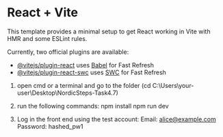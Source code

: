 # React + Vite

This template provides a minimal setup to get React working in Vite with HMR and some ESLint rules.

Currently, two official plugins are available:

- [@vitejs/plugin-react](https://github.com/vitejs/vite-plugin-react/blob/main/packages/plugin-react/README.md) uses [Babel](https://babeljs.io/) for Fast Refresh
- [@vitejs/plugin-react-swc](https://github.com/vitejs/vite-plugin-react-swc) uses [SWC](https://swc.rs/) for Fast Refresh

1. open cmd or a terminal and go to the folder (cd C:\Users\your-user\Desktop\NordicSteps-Task4.7)

2. run the following commands:
   npm install
   npm run dev

3. Log in the front end using the test account:
   Email: alice@example.com
   Password: hashed_pw1

